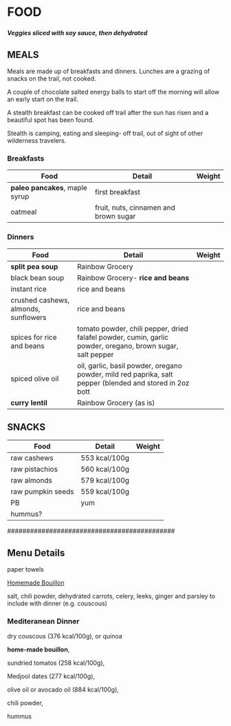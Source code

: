 # FOOD


### 
##### Veggies sliced with soy sauce, then dehydrated


## MEALS

Meals are made up of breakfasts and dinners. 
Lunches are a grazing of snacks on the trail, not cooked. 

A couple of chocolate salted energy balls to start off 
the morning will allow an early start on the trail. 

A stealth breakfast can be cooked off trail after 
the sun has risen and a beautiful spot has been found. 

Stealth is camping, eating and sleeping- off trail, 
out of sight of other wilderness travelers.



### Breakfasts

Food | Detail | Weight
------ | ---------------- | ----------
**paleo pancakes**, maple syrup | first breakfast | 
oatmeal | fruit, nuts, cinnamen and brown sugar |  

### Dinners

Food | Detail | Weight
------ | ---------------- | ----------
**split pea soup** | Rainbow Grocery | 
black bean soup | Rainbow Grocery- **rice and beans** | 
instant rice | rice and beans | 
crushed cashews, almonds, sunflowers | rice and beans | 
spices for rice and beans | tomato powder, chili pepper, dried falafel powder, cumin, garlic powder, oregano, brown sugar, salt pepper | 
spiced olive oil  | oil, garlic, basil powder, oregano powder, mild red paprika, salt pepper (blended and stored in 2oz bott | 
**curry lentil** | Rainbow Grocery (as is) | 

## SNACKS

Food | Detail | Weight
------ | ---------------- | ----------
raw cashews | 553 kcal/100g | 
raw pistachios | 560 kcal/100g |
raw almonds | 579 kcal/100g | 
raw pumpkin seeds | 559 kcal/100g | 
PB | yum | 
hummus? |  | 


############################################

## Menu Details

paper towels

[Homemade Bouillon](http://hrxxlight.com/2010/09/trail-food-make-your-own-bouillon/)

salt, chili powder, dehydrated carrots, celery, leeks, ginger and parsley to include with dinner (e.g. couscous)


### Mediteranean Dinner

dry couscous (376 kcal/100g), or quinoa

**home-made bouillon**, 

sundried tomatos (258 kcal/100g), 

Medjool dates (277 kcal/100g), 

olive oil or avocado oil (884 kcal/100g), 

chili powder,

hummus

